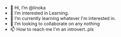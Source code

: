 - 👋 Hi, I’m @linoka
- 👀 I’m interested in Learning.
- 🌱 I’m currently learning whatever I'm interested in.
- 💞️ I’m looking to collaborate on any nothing
- 📫 How to reach me I'm an introvert..pls

<!---
linoka/linoka is a ✨ special ✨ repository because its `README.md` (this file) appears on your GitHub profile.
You can click the Preview link to take a look at your changes.
--->
